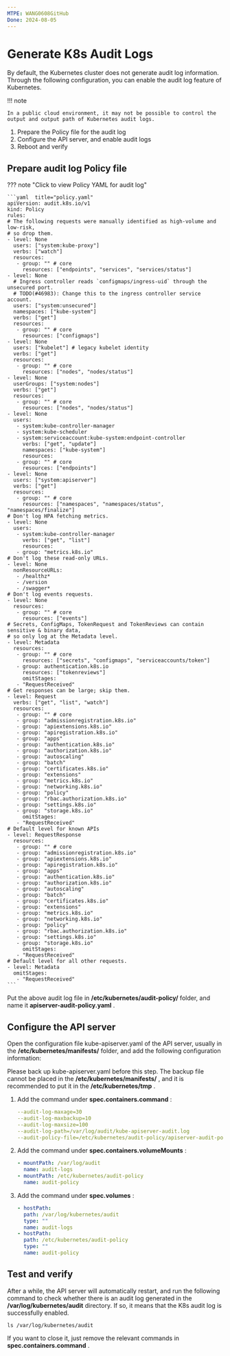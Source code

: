 ```yaml
---
MTPE: WANG0608GitHub
Done: 2024-08-05
---
```


# Generate K8s Audit Logs

By default, the Kubernetes cluster does not generate audit log information.
Through the following configuration, you can enable the audit log feature of Kubernetes.

!!! note

    In a public cloud environment, it may not be possible to control the output and output path of Kubernetes audit logs.

1. Prepare the Policy file for the audit log
2. Configure the API server, and enable audit logs
3. Reboot and verify

## Prepare audit log Policy file

??? note "Click to view Policy YAML for audit log"

    ```yaml  title="policy.yaml" 
    apiVersion: audit.k8s.io/v1
    kind: Policy
    rules:
    # The following requests were manually identified as high-volume and low-risk,
    # so drop them.
    - level: None
      users: ["system:kube-proxy"]
      verbs: ["watch"]
      resources:
       - group: "" # core
         resources: ["endpoints", "services", "services/status"]
    - level: None
      # Ingress controller reads `configmaps/ingress-uid` through the unsecured port.
      # TODO(#46983): Change this to the ingress controller service account.
      users: ["system:unsecured"]
      namespaces: ["kube-system"]
      verbs: ["get"]
      resources:
       - group: "" # core
         resources: ["configmaps"]
    - level: None
      users: ["kubelet"] # legacy kubelet identity
      verbs: ["get"]
      resources:
       - group: "" # core
         resources: ["nodes", "nodes/status"]
    - level: None
      userGroups: ["system:nodes"]
      verbs: ["get"]
      resources:
       - group: "" # core
         resources: ["nodes", "nodes/status"]
    - level: None
      users:
       - system:kube-controller-manager
       - system:kube-scheduler
       - system:serviceaccount:kube-system:endpoint-controller
         verbs: ["get", "update"]
         namespaces: ["kube-system"]
         resources:
       - group: "" # core
         resources: ["endpoints"]
    - level: None
      users: ["system:apiserver"]
      verbs: ["get"]
      resources:
       - group: "" # core
         resources: ["namespaces", "namespaces/status", "namespaces/finalize"]
    # Don't log HPA fetching metrics.
    - level: None
      users:
       - system:kube-controller-manager
         verbs: ["get", "list"]
         resources:
       - group: "metrics.k8s.io"
    # Don't log these read-only URLs.
    - level: None
      nonResourceURLs:
       - /healthz*
       - /version
       - /swagger*
    # Don't log events requests.
    - level: None
      resources:
       - group: "" # core
         resources: ["events"]
    # Secrets, ConfigMaps, TokenRequest and TokenReviews can contain sensitive & binary data,
    # so only log at the Metadata level.
    - level: Metadata
      resources:
       - group: "" # core
         resources: ["secrets", "configmaps", "serviceaccounts/token"]
       - group: authentication.k8s.io
         resources: ["tokenreviews"]
         omitStages:
       - "RequestReceived"
    # Get responses can be large; skip them.
    - level: Request
      verbs: ["get", "list", "watch"]
      resources:
       - group: "" # core
       - group: "admissionregistration.k8s.io"
       - group: "apiextensions.k8s.io"
       - group: "apiregistration.k8s.io"
       - group: "apps"
       - group: "authentication.k8s.io"
       - group: "authorization.k8s.io"
       - group: "autoscaling"
       - group: "batch"
       - group: "certificates.k8s.io"
       - group: "extensions"
       - group: "metrics.k8s.io"
       - group: "networking.k8s.io"
       - group: "policy"
       - group: "rbac.authorization.k8s.io"
       - group: "settings.k8s.io"
       - group: "storage.k8s.io"
         omitStages:
       - "RequestReceived"
    # Default level for known APIs
    - level: RequestResponse
      resources:
       - group: "" # core
       - group: "admissionregistration.k8s.io"
       - group: "apiextensions.k8s.io"
       - group: "apiregistration.k8s.io"
       - group: "apps"
       - group: "authentication.k8s.io"
       - group: "authorization.k8s.io"
       - group: "autoscaling"
       - group: "batch"
       - group: "certificates.k8s.io"
       - group: "extensions"
       - group: "metrics.k8s.io"
       - group: "networking.k8s.io"
       - group: "policy"
       - group: "rbac.authorization.k8s.io"
       - group: "settings.k8s.io"
       - group: "storage.k8s.io"
         omitStages:
       - "RequestReceived"
    # Default level for all other requests.
    - level: Metadata
      omitStages:
       - "RequestReceived"
    ```

Put the above audit log file in __/etc/kubernetes/audit-policy/__ folder, and name it __apiserver-audit-policy.yaml__ .

## Configure the API server

Open the configuration file kube-apiserver.yaml of the API server, usually in the __/etc/kubernetes/manifests/__ folder, and add the following configuration information:

Please back up kube-apiserver.yaml before this step. The backup file cannot be placed in the __/etc/kubernetes/manifests/__ , and it is recommended to put it in the __/etc/kubernetes/tmp__ .

1. Add the command under __spec.containers.command__ :

    ```yaml
    --audit-log-maxage=30
    --audit-log-maxbackup=10
    --audit-log-maxsize=100
    --audit-log-path=/var/log/audit/kube-apiserver-audit.log
    --audit-policy-file=/etc/kubernetes/audit-policy/apiserver-audit-policy.yaml
    ```

2. Add the command under __spec.containers.volumeMounts__ :

    ```yaml
    - mountPath: /var/log/audit
      name: audit-logs
    - mountPath: /etc/kubernetes/audit-policy
      name: audit-policy
    ```

3. Add the command under __spec.volumes__ :

    ```yaml
    - hostPath:
      path: /var/log/kubernetes/audit
      type: ""
      name: audit-logs
    - hostPath:
      path: /etc/kubernetes/audit-policy
      type: ""
      name: audit-policy
    ```

## Test and verify

After a while, the API server will automatically restart, and run the following command to check whether there is an audit log generated in the __/var/log/kubernetes/audit__ directory. If so, it means that the K8s audit log is successfully enabled.

```shell
ls /var/log/kubernetes/audit
```

If you want to close it, just remove the relevant commands in __spec.containers.command__ .
